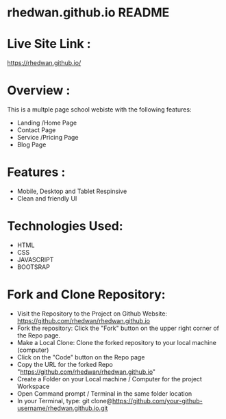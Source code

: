# rhedwan.github.io README

# **Live Site Link :**
https://rhedwan.github.io/

# **Overview :**
This is a multple page school webiste with the  following features:
- Landing /Home Page 
- Contact Page
- Service /Pricing Page
- Blog Page


# **Features :**
- Mobile, Desktop and Tablet Respinsive
- Clean and friendly UI


# **Technologies Used:**
- HTML 
- CSS
- JAVASCRIPT 
- BOOTSRAP 

# **Fork and Clone Repository:**
- Visit the Repository to the Project on Github Website: https://github.com/rhedwan/rhedwan.github.io
- Fork the repository: Click the "Fork" button on the upper right corner of the Repo page.
- Make a Local Clone: Clone the forked repository to your local machine (computer)
- Click on the "Code" button on the Repo page
- Copy the URL for the forked Repo "https://github.com/rhedwan/rhedwan.github.io"
- Create a Folder on your Local machine / Computer for the project Workspace
- Open Command prompt / Terminal in the same folder location
- In your Terminal, type: git clone@https://github.com/your-github-username/rhedwan.github.io.git
